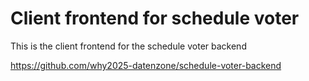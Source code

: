 # Client frontend for schedule voter

This is the client frontend for the schedule voter backend

https://github.com/why2025-datenzone/schedule-voter-backend
